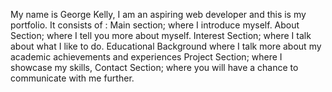 My name is George Kelly, I am an aspiring web developer and this is my portfolio.
It consists of :
  Main section; where I introduce myself.
  About Section; where I tell you more about myself.
  Interest Section; where I talk about what I like to do.
  Educational Background where I talk more about my academic achievements and experiences
  Project Section; where I showcase my skills,
  Contact Section; where you will have a chance to communicate with me further.
